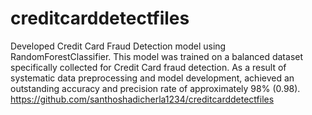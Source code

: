 # creditcarddetectfiles
Developed Credit Card Fraud Detection model using RandomForestClassifier. 
This model was trained on a balanced dataset specifically collected for Credit Card fraud detection.
As a result of systematic data preprocessing and model development, achieved an outstanding accuracy and precision rate of approximately 98% (0.98).
https://github.com/santhoshadicherla1234/creditcarddetectfiles
